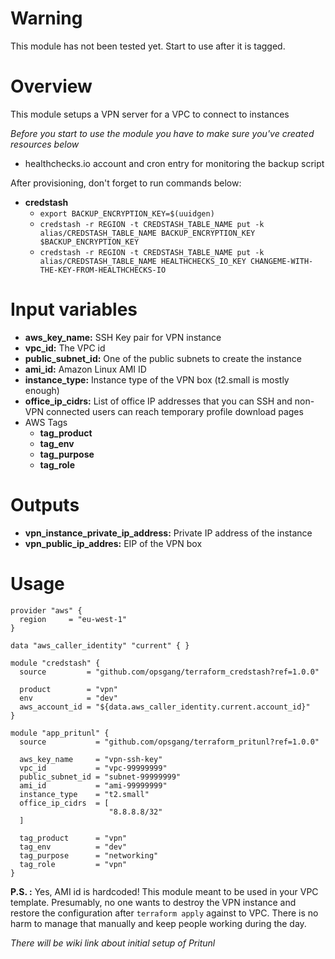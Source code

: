 # Warning
This module has not been tested yet. Start to use after it is tagged.

# Overview
This module setups a VPN server for a VPC to connect to instances

*Before you start to use the module you have to make sure you've created resources below*

* healthchecks.io account and cron entry for monitoring the backup script

After provisioning, don't forget to run commands below:

* **credstash**
  * `export BACKUP_ENCRYPTION_KEY=$(uuidgen)`
  * `credstash -r REGION -t CREDSTASH_TABLE_NAME put -k alias/CREDSTASH_TABLE_NAME BACKUP_ENCRYPTION_KEY $BACKUP_ENCRYPTION_KEY`
  * `credstash -r REGION -t CREDSTASH_TABLE_NAME put -k alias/CREDSTASH_TABLE_NAME HEALTHCHECKS_IO_KEY CHANGEME-WITH-THE-KEY-FROM-HEALTHCHECKS-IO`

# Input variables

* **aws_key_name:** SSH Key pair for VPN instance
* **vpc_id:** The VPC id
* **public_subnet_id:** One of the public subnets to create the instance
* **ami_id:** Amazon Linux AMI ID
* **instance_type:** Instance type of the VPN box (t2.small is mostly enough)
* **office_ip_cidrs:** List of office IP addresses that you can SSH and non-VPN connected users can reach temporary profile download pages
* AWS Tags
  * **tag_product**
  * **tag_env**
  * **tag_purpose**
  * **tag_role**
# Outputs
* **vpn_instance_private_ip_address:** Private IP address of the instance
* **vpn_public_ip_addres:** EIP of the VPN box


# Usage

```
provider "aws" {
  region     = "eu-west-1"
}

data "aws_caller_identity" "current" { }

module "credstash" {
  source         = "github.com/opsgang/terraform_credstash?ref=1.0.0"

  product        = "vpn"
  env            = "dev"
  aws_account_id = "${data.aws_caller_identity.current.account_id}"
}

module "app_pritunl" {
  source           = "github.com/opsgang/terraform_pritunl?ref=1.0.0"

  aws_key_name     = "vpn-ssh-key"
  vpc_id           = "vpc-99999999"
  public_subnet_id = "subnet-99999999"
  ami_id           = "ami-99999999"
  instance_type    = "t2.small"
  office_ip_cidrs  = [
                      "8.8.8.8/32"
  ]

  tag_product      = "vpn"
  tag_env          = "dev"
  tag_purpose      = "networking"
  tag_role         = "vpn"
}
```

**P.S. :** Yes, AMI id is hardcoded! This module meant to be used in your VPC template. Presumably, no one wants to destroy the VPN instance and restore the configuration after `terraform apply` against to VPC. There is no harm to manage that manually and keep people working during the day.

*There will be wiki link about initial setup of Pritunl*
